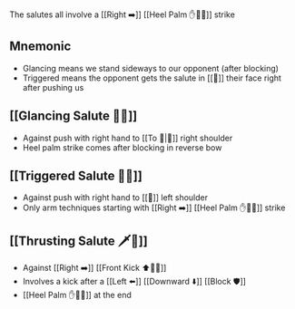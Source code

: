 The salutes all involve a [[Right ➡️]] [[Heel Palm ✋🌴💥]] strike

## Mnemonic

- Glancing means we stand sideways to our opponent (after blocking)
- Triggered means the opponent gets the salute in [[🎯]] their face right after pushing us
## [[Glancing Salute 👀🫡]]

- Against push with right hand to [[To 🎯|🎯]] right shoulder
- Heel palm strike comes after blocking in reverse bow
## [[Triggered Salute 🔫🫡]]

- Against push with right hand to [[🎯]] left shoulder
- Only arm techniques starting with [[Right ➡️]] [[Heel Palm ✋🌴💥]] strike
## [[Thrusting Salute 🗡️🫡]]

- Against [[Right ➡️]] [[Front Kick ⬆️🦶💥]]
- Involves a kick after a [[Left ⬅️]] [[Downward ⬇️]] [[Block 🛡️]]
- [[Heel Palm ✋🌴💥]] at the end
